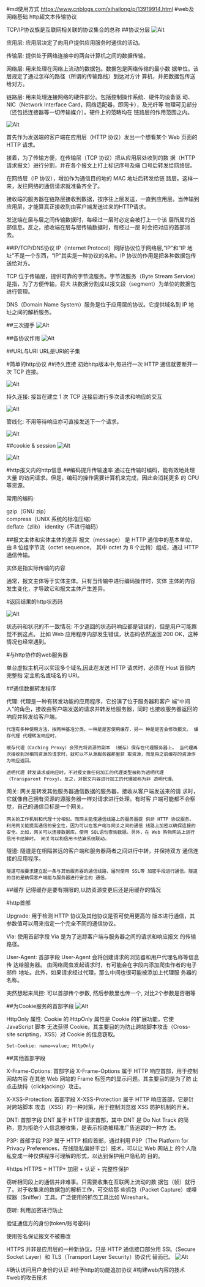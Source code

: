 #md使用方式
    https://www.cnblogs.com/xihailong/p/13919914.html
#web及网络基础
http超文本传输协议

TCP/IP协议族是互联网相关联的协议集合的总称
##协议分层
![Alt](../note/image/261650351705_.pic.jpg)

应用层: 应用层决定了向用户提供应用服务时通信的活动。

传输层: 提供处于网络连接中的两台计算机之间的数据传输。

网络层: 用来处理在网络上流动的数据包。数据包是网络传输的最小数 据单位。该层规定了通过怎样的路径（所谓的传输路线）到达对方计 算机，并把数据包传送给对方。

链路层: 用来处理连接网络的硬件部分。包括控制操作系统、硬件的设备驱 动、NIC（Network Interface Card，网络适配器，即网卡），及光纤等 物理可见部分（还包括连接器等一切传输媒介）。硬件上的范畴均在 链路层的作用范围之内。

![Alt](../note/image/271650351993_.pic.jpg)

首先作为发送端的客户端在应用层（HTTP 协议）发出一个想看某个 Web 页面的 HTTP 请求。 

接着，为了传输方便，在传输层（TCP 协议）把从应用层处收到的数 据（HTTP 请求报文）进行分割，并在各个报文上打上标记序号及端 口号后转发给网络层。

在网络层（IP 协议），增加作为通信目的地的 MAC 地址后转发给链 路层。这样一来，发往网络的通信请求就准备齐全了。 

接收端的服务器在链路层接收到数据，按序往上层发送，一直到应用层。当传输到应用层，才能算真正接收到由客户端发送过来的HTTP请求。

发送端在层与层之间传输数据时，每经过一层时必定会被打上一个该 层所属的首部信息。反之，接收端在层与层传输数据时，每经过一层 时会把对应的首部消去。

##IP/TCP/DNS协议
IP（Internet Protocol）网际协议位于网络层,“IP”和“IP 地址”不是一个东西，“IP”其实是一种协议的名称。IP 协议的作用是把各种数据包传送给对方。

TCP 位于传输层，提供可靠的字节流服务。字节流服务（Byte Stream Service）是指，为了方便传输，将大 块数据分割成以报文段（segment）为单位的数据包进行管理。

DNS（Domain Name System）服务是位于应用层的协议。它提供域名到 IP 地址之间的解析服务。

##三次握手
![Alt](../note/image/281650354730_.pic.jpg)

##各协议作用
![Alt](../note/image/291650354906_.pic.jpg)

##URL与URI
URL是URI的子集

#简单的http协议
##持久连接
初始http版本中,每进行一次 HTTP 通信就要断开一次 TCP 连接。

![Alt](../note/image/301650355942_.pic.jpg)

持久连接: 接旨在建立 1 次 TCP 连接后进行多次请求和响应的交互

![Alt](../note/image/311650356295_.pic.jpg)

管线化: 不用等待响应亦可直接发送下一个请求。

![Alt](../note/image/321650438403_.pic.jpg)

##cookie & session
![Alt](../note/image/341650438917_.pic.jpg)

![Alt](../note/image/351650438930_.pic.jpg)

#http报文内的http信息
##编码提升传输速率
通过在传输时编码，能有效地处理大量 的访问请求。但是，编码的操作需要计算机来完成，因此会消耗更多 的 CPU 等资源。

常用的编码: 

gzip（GNU zip）   
compress（UNIX 系统的标准压缩）   
deflate（zlib） 
identity（不进行编码）

##报文主体和实体主体的差异
报文（message） 是 HTTP 通信中的基本单位，由 8 位组字节流（octet sequence， 其中 octet 为 8 个比特）组成，通过 HTTP 通信传输。

实体是指实际传输的内容

通常，报文主体等于实体主体。只有当传输中进行编码操作时，实体 主体的内容发生变化，才导致它和报文主体产生差异。

#返回结果的http状态码

![Alt](../note/image/361650440764_.pic.jpg)

状态码和状况的不一致情况: 不少返回的状态码响应都是错误的，但是用户可能察觉不到这点。 比如 Web 应用程序内部发生错误，状态码依然返回 200 OK，这种 情况也经常遇到。

#与http协作的web服务器

单台虚拟主机可以实现多个域名,因此在发送 HTTP 请求时，必须在 Host 首部内完整指 定主机名或域名的 URI。

##通信数据转发程序

代理: 代理是一种有转发功能的应用程序，它扮演了位于服务器和客户 端“中间人”的角色，接收由客户端发送的请求并转发给服务器，同时 也接收服务器返回的响应并转发给客户端。 

    代理有多种使用方法，按两种基准分类。一种是是否使用缓存，另一 种是是否会修改报文。 缓存代理 代理转发响应时，

    缓存代理（Caching Proxy）会预先将资源的副本 （缓存）保存在代理服务器上。 当代理再次接收到对相同资源的请求时，就可以不从源服务器那里获 取资源，而是将之前缓存的资源作为响应返回。 

    透明代理 转发请求或响应时，不对报文做任何加工的代理类型被称为透明代理 （Transparent Proxy）。反之，对报文内容进行加工的代理被称为非 透明代理。

网关: 网关是转发其他服务器通信数据的服务器，接收从客户端发送来的请 求时，它就像自己拥有资源的源服务器一样对请求进行处理。有时客 户端可能都不会察觉，自己的通信目标是一个网关。 

    网关的工作机制和代理十分相似。而网关能使通信线路上的服务器提 供非 HTTP 协议服务。 
    利用网关能提高通信的安全性，因为可以在客户端与网关之间的通信 线路上加密以确保连接的安全。比如，网关可以连接数据库，使用 SQL语句查询数据。另外，在 Web 购物网站上进行信用卡结算时， 网关可以和信用卡结算系统联动。
隧道: 隧道是在相隔甚远的客户端和服务器两者之间进行中转，并保持双方 通信连接的应用程序。

    隧道可按要求建立起一条与其他服务器的通信线路，届时使用 SSL等 加密手段进行通信。隧道的目的是确保客户端能与服务器进行安全的 通信。

##缓存
记得缓存是要有期限的,以防资源变更后还是用缓存的情况

#http首部

Upgrade: 用于检测 HTTP 协议及其他协议是否可使用更高的 版本进行通信，其参数值可以用来指定一个完全不同的通信协议。

Via: 使用首部字段 Via 是为了追踪客户端与服务器之间的请求和响应报文 的传输路径。

User-Agent: 首部字段 User-Agent 会将创建请求的浏览器和用户代理名称等信息传 达给服务器。 由网络爬虫发起请求时，有可能会在字段内添加爬虫作者的电子邮件 地址。此外，如果请求经过代理，那么中间也很可能被添加上代理服 务器的名称。

突然想起来风控: 可以首部传个参数, 然后参数里也传一个, 对比2个参数是否相等

##为Cookie服务的首部字段
![Alt](../note/image/381650535062_.pic.jpg)

HttpOnly 属性: Cookie 的 HttpOnly 属性是 Cookie 的扩展功能，它使 JavaScript 脚本 无法获得 Cookie。其主要目的为防止跨站脚本攻击（Cross-site scripting，XSS）对 Cookie 的信息窃取。
    
    Set-Cookie: name=value; HttpOnly

##其他首部字段

X-Frame-Options: 首部字段 X-Frame-Options 属于 HTTP 响应首部，用于控制网站内容 在其他 Web 网站的 Frame 标签内的显示问题。其主要目的是为了防 止点击劫持（clickjacking）攻击。

X-XSS-Protection: 首部字段 X-XSS-Protection 属于 HTTP 响应首部，它是针对跨站脚本 攻击（XSS）的一种对策，用于控制浏览器 XSS 防护机制的开关。

DNT: 首部字段 DNT 属于 HTTP 请求首部，其中 DNT 是 Do Not Track 的简 称，意为拒绝个人信息被收集，是表示拒绝被精准广告追踪的一种方 法。

P3P: 首部字段 P3P 属于 HTTP 相应首部，通过利用 P3P（The Platform for Privacy Preferences，在线隐私偏好平台）技术，可以让 Web 网站上 的个人隐私变成一种仅供程序可理解的形式，以达到保护用户隐私的 目的。

#https
HTTPS = HTTP+ 加密 + 认证 + 完整性保护 

窃听相同段上的通信并非难事。只需要收集在互联网上流动的数 据包（帧）就行了。对于收集来的数据包的解析工作，可交给那 些抓包（Packet Capture）或嗅探器（Sniffer）工具。广泛使用的抓包工具比如 Wireshark。

窃听: 利用加密进行防止

验证通信方的身份(token/账号密码)

使用签名保证报文不被篡改

HTTPS 并非是应用层的一种新协议。只是 HTTP 通信接口部分用 SSL（Secure Socket Layer）和 TLS（Transport Layer Security）协议代 替而已。
![Alt](../note/image/151650252813_.pic.jpg)


#确认访问用户身份的认证
#给予http的功能追加协议
#构建web内容的技术
#web的攻击技术
